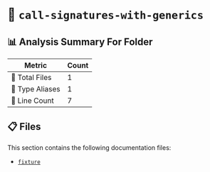 # 📁 `call-signatures-with-generics`

## 📊 Analysis Summary For Folder

| Metric | Count |
|--------|-------|
| 📁 Total Files | 1 |
| 📑 Type Aliases | 1 |
| 🔢 Line Count | 7 |


## 📋 Files

This section contains the following documentation files:

- [`fixture`](./fixture.md)